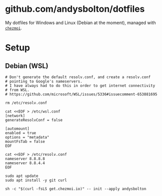 # github.com/andysbolton/dotfiles

My dotfiles for Windows and Linux (Debian at the moment), managed with [`chezmoi`](https://github.com/twpayne/chezmoi).

# Setup

## Debian (WSL)

```
# Don't generate the default resolv.conf, and create a resolv.conf
# pointing to Google's nameservers.
# I have always had to do this in order to get internet connectivity
# from WSL.
# https://github.com/microsoft/WSL/issues/5336#issuecomment-653881695

rm /etc/resolv.conf

cat <<EOF > /etc/wsl.conf
[network]
generateResolvConf = false

[automount]
enabled = true
options = "metadata"
mountFsTab = false
EOF

cat <<EOF > /etc/resolv.conf
nameserver 8.8.8.8
nameserver 8.8.4.4
EOF

sudo apt update
sudo apt install -y git curl

sh -c "$(curl -fsLS get.chezmoi.io)" -- init --apply andysbolton
```
